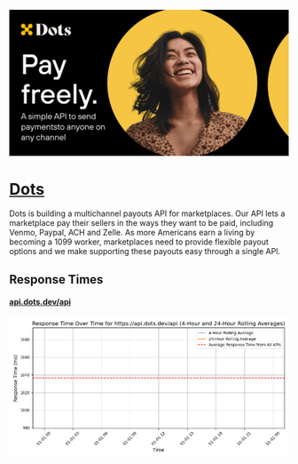 [![Visit Dots](imagePreview.png)](https://dots.dev)

# [Dots](https://dots.dev)

Dots is building a multichannel payouts API for marketplaces. Our API lets a marketplace pay their sellers in the ways they want to be paid, including Venmo, Paypal, ACH and Zelle. As more Americans earn a living by becoming a 1099 worker, marketplaces need to provide flexible payout options and we make supporting these payouts easy through a single API.

## Response Times

#### [api.dots.dev/api](https://api.dots.dev/api)

![api.dots.dev/api](response-time-charts/6170692e646f74732e6465762f617069.png)
